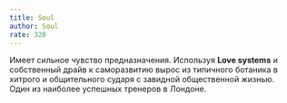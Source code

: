 ```yaml
---
title: Soul
author: Soul
rate: 320
---
```


Имеет сильное чувство предназначения. Используя **Love systems** и собственный драйв к саморазвитию вырос из типичного ботаника в хитрого и общительного сударя с завидной общественной жизнью. Один из наиболее успешных тренеров в Лондоне.